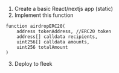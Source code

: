 1. Create a basic React/nextjs app (static)
2. Implement this function
```solidity
function airdropERC20(
    address tokenAddress, //ERC20 token
    address[] calldata recipients,
    uint256[] calldata amounts,
    uint256 totalAmount
)
```
3. Deploy to fleek